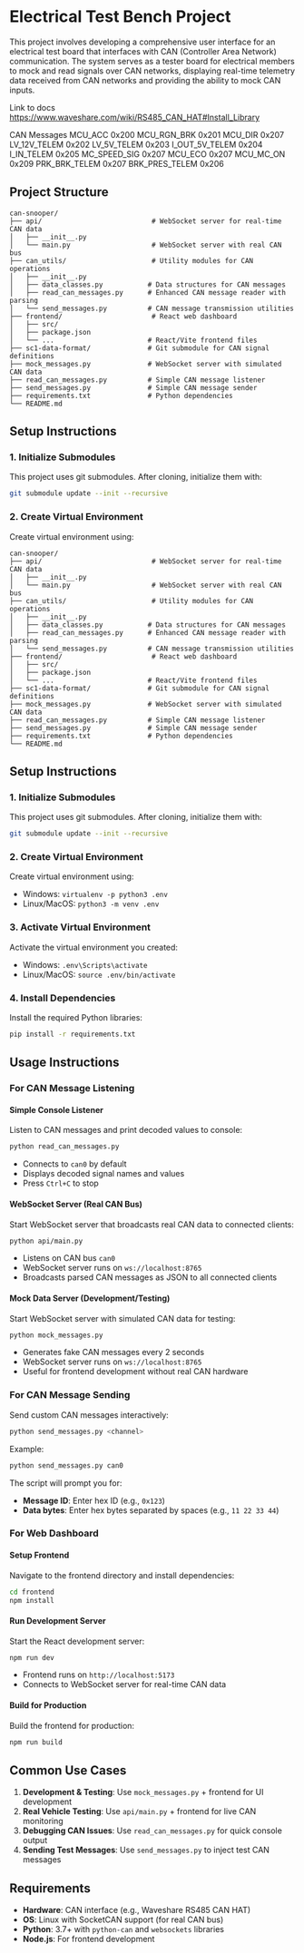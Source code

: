 # Electrical Test Bench Project

This project involves developing a comprehensive user interface for an electrical test board that interfaces with CAN (Controller Area Network) communication. The system serves as a tester board for electrical members to mock and read signals over CAN networks, displaying real-time telemetry data received from CAN networks and providing the ability to mock CAN inputs.

Link to docs https://www.waveshare.com/wiki/RS485_CAN_HAT#Install_Library

CAN Messages
MCU_ACC 0x200
MCU_RGN_BRK 0x201
MCU_DIR 0x207
LV_12V_TELEM 0x202
LV_5V_TELEM 0x203
I_OUT_5V_TELEM 0x204
I_IN_TELEM 0x205
MC_SPEED_SIG 0x207
MCU_ECO 0x207
MCU_MC_ON 0x209
PRK_BRK_TELEM 0x207
BRK_PRES_TELEM 0x206

## Project Structure

```
can-snooper/
├── api/                           # WebSocket server for real-time CAN data
│   ├── __init__.py
│   └── main.py                    # WebSocket server with real CAN bus
├── can_utils/                     # Utility modules for CAN operations
│   ├── __init__.py
│   ├── data_classes.py           # Data structures for CAN messages
│   ├── read_can_messages.py      # Enhanced CAN message reader with parsing
│   └── send_messages.py          # CAN message transmission utilities
├── frontend/                      # React web dashboard
│   ├── src/
│   ├── package.json
│   └── ...                       # React/Vite frontend files
├── sc1-data-format/              # Git submodule for CAN signal definitions
├── mock_messages.py              # WebSocket server with simulated CAN data
├── read_can_messages.py          # Simple CAN message listener
├── send_messages.py              # Simple CAN message sender
├── requirements.txt              # Python dependencies
└── README.md
```

## Setup Instructions

### 1. Initialize Submodules

This project uses git submodules. After cloning, initialize them with:

```bash
git submodule update --init --recursive
```

### 2. Create Virtual Environment

Create virtual environment using:

```
can-snooper/
├── api/                           # WebSocket server for real-time CAN data
│   ├── __init__.py
│   └── main.py                    # WebSocket server with real CAN bus
├── can_utils/                     # Utility modules for CAN operations
│   ├── __init__.py
│   ├── data_classes.py           # Data structures for CAN messages
│   ├── read_can_messages.py      # Enhanced CAN message reader with parsing
│   └── send_messages.py          # CAN message transmission utilities
├── frontend/                      # React web dashboard
│   ├── src/
│   ├── package.json
│   └── ...                       # React/Vite frontend files
├── sc1-data-format/              # Git submodule for CAN signal definitions
├── mock_messages.py              # WebSocket server with simulated CAN data
├── read_can_messages.py          # Simple CAN message listener
├── send_messages.py              # Simple CAN message sender
├── requirements.txt              # Python dependencies
└── README.md
```

## Setup Instructions

### 1. Initialize Submodules

This project uses git submodules. After cloning, initialize them with:

```bash
git submodule update --init --recursive
```

### 2. Create Virtual Environment

Create virtual environment using:

- Windows: `virtualenv -p python3 .env`
- Linux/MacOS: `python3 -m venv .env`

### 3. Activate Virtual Environment

Activate the virtual environment you created:

- Windows: `.env\Scripts\activate`
- Linux/MacOS: `source .env/bin/activate`

### 4. Install Dependencies

Install the required Python libraries:

```bash
pip install -r requirements.txt
```

## Usage Instructions

### For CAN Message Listening

#### Simple Console Listener

Listen to CAN messages and print decoded values to console:

```bash
python read_can_messages.py
```

- Connects to `can0` by default
- Displays decoded signal names and values
- Press `Ctrl+C` to stop

#### WebSocket Server (Real CAN Bus)

Start WebSocket server that broadcasts real CAN data to connected clients:

```bash
python api/main.py
```

- Listens on CAN bus `can0`
- WebSocket server runs on `ws://localhost:8765`
- Broadcasts parsed CAN messages as JSON to all connected clients

#### Mock Data Server (Development/Testing)

Start WebSocket server with simulated CAN data for testing:

```bash
python mock_messages.py
```

- Generates fake CAN messages every 2 seconds
- WebSocket server runs on `ws://localhost:8765`
- Useful for frontend development without real CAN hardware

### For CAN Message Sending

Send custom CAN messages interactively:

```bash
python send_messages.py <channel>
```

Example:

```bash
python send_messages.py can0
```

The script will prompt you for:

- **Message ID**: Enter hex ID (e.g., `0x123`)
- **Data bytes**: Enter hex bytes separated by spaces (e.g., `11 22 33 44`)

### For Web Dashboard

#### Setup Frontend

Navigate to the frontend directory and install dependencies:

```bash
cd frontend
npm install
```

#### Run Development Server

Start the React development server:

```bash
npm run dev
```

- Frontend runs on `http://localhost:5173`
- Connects to WebSocket server for real-time CAN data

#### Build for Production

Build the frontend for production:

```bash
npm run build
```

## Common Use Cases

1. **Development & Testing**: Use `mock_messages.py` + frontend for UI development
2. **Real Vehicle Testing**: Use `api/main.py` + frontend for live CAN monitoring
3. **Debugging CAN Issues**: Use `read_can_messages.py` for quick console output
4. **Sending Test Messages**: Use `send_messages.py` to inject test CAN messages

## Requirements

- **Hardware**: CAN interface (e.g., Waveshare RS485 CAN HAT)
- **OS**: Linux with SocketCAN support (for real CAN bus)
- **Python**: 3.7+ with `python-can` and `websockets` libraries
- **Node.js**: For frontend development
